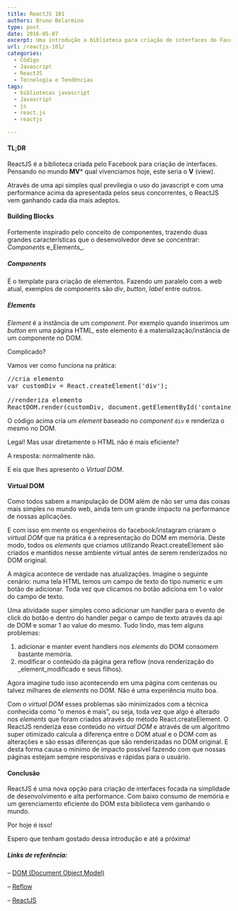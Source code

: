```yaml
---
title: ReactJS 101
authors: Bruno Belarmino
type: post
date: 2016-05-07
excerpt: Uma introdução a biblioteca para criação de interfaces do Facebook
url: /reactjs-101/
categories:
  - Código
  - Javascript
  - ReactJS
  - Tecnologia e Tendências
tags:
  - bibliotecas javascript
  - Javascript
  - js
  - react.js
  - reactjs

---
```

#### TL;DR

ReactJS é a biblioteca criada pelo Facebook para criação de interfaces. Pensando no mundo **MV*** qual vivenciamos hoje, este seria o **V** (view).

Através de uma api simples qual previlegia o uso do javascript e com uma performance acima da apresentada pelos seus concorrentes, o ReactJS vem ganhando cada dia mais adeptos.

#### Building Blocks

Fortemente inspirado pelo conceito de componentes, trazendo duas grandes características que o desenvolvedor deve se concentrar: _Components_ e_Elements_.

##### Components

É o template para criação de elementos. Fazendo um paralelo com a web atual, exemplos de components são _div_, _button_, _label_ entre outros.

##### Elements

_Element_ é a instância de um _component_. Por exemplo quando inserimos um _button_ em uma página HTML, este elemento é a materialização/instância de um componente no DOM.

Complicado?

Vamos ver como funciona na prática:

<pre class="lang-js">//cria elemento
var customDiv = React.createElement('div');

//renderiza elemento
ReactDOM.render(customDiv, document.getElementById('container'));
</pre>

O código acima cria um _element_ baseado no _component_ `div` e renderiza o mesmo no DOM.

Legal! Mas usar diretamente o HTML não é mais eficiente?
  
A resposta: normalmente não.

E eis que lhes apresento o _Virtual DOM_.

#### Virtual DOM

Como todos sabem a manipulação de DOM além de não ser uma das coisas mais simples no mundo web, ainda tem um grande impacto na performance de nossas aplicações.

E com isso em mente os engenheiros do facebook/instagram criaram o _virtual DOM_ que na prática é a representação do DOM em memória. Deste modo, todos os _elements_ que criamos utilizando React.createElement são criados e mantidos nesse ambiente virtual antes de serem renderizados no DOM original.

A mágica acontece de verdade nas atualizações. Imagine o seguinte cenário: numa tela HTML temos um campo de texto do tipo numeric e um botão de adicionar. Toda vez que clicamos no botão adiciona em 1 o valor do campo de texto.

Uma atividade super simples como adicionar um handler para o evento de click do botão e dentro do handler pegar o campo de texto através da api de DOM e somar 1 ao value do mesmo. Tudo lindo, mas tem alguns problemas:

  1. adicionar e manter event handlers nos _elements_ do DOM consomem bastante memória.
  2. modificar o conteúdo da página gera reflow (nova renderização do _element_modificado e seus filhos).

Agora imagine tudo isso acontecendo em uma página com centenas ou talvez milhares de _elements_ no DOM. Não é uma experiência muito boa.

Com o _virtual DOM_ esses problemas são minimizados com a técnica conhecida como &#8220;o menos é mais&#8221;, ou seja, toda vez que algo é alterado nos _elements_ que foram criados através do método React.createElement. O ReactJS renderiza esse conteúdo no _virtual DOM_ e através de um algoritmo super otimizado calcula a diferença entre o DOM atual e o DOM com as alterações e são essas diferenças que são renderizadas no DOM original. E desta forma causa o mínimo de impacto possível fazendo com que nossas páginas estejam sempre responsivas e rápidas para o usuário.

#### Conclusão

ReactJS é uma nova opção para criação de interfaces focada na simplidade de desenvolvimento e alta performance. Com baixo consumo de memória e um gerenciamento eficiente do DOM esta biblioteca vem ganhando o mundo.

Por hoje é isso!
  
Espero que tenham gostado dessa introdução e até a próxima!

##### Links de referência:

&#8211; <a href="https://developer.mozilla.org/en-US/docs/Web/API/Document_Object_Model/Introduction" target="_blank">DOM (Document Object Model)</a>
  
&#8211; <a href="https://developers.google.com/speed/articles/reflow" target="_blank">Reflow</a>
  
&#8211; <a href="https://facebook.github.io/react/docs/getting-started.html" target="_blank">ReactJS</a>
